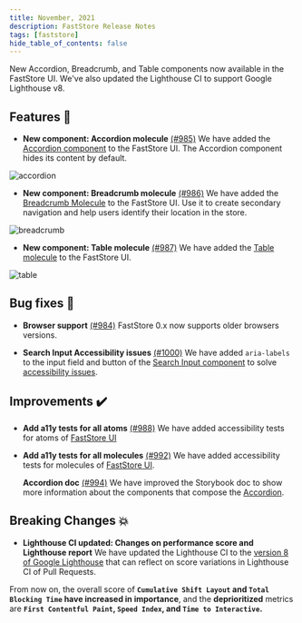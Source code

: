 ```yaml
---
title: November, 2021
description: FastStore Release Notes
tags: [faststore]
hide_table_of_contents: false
---
```


New Accordion, Breadcrumb, and Table components now available in the FastStore UI. We've also updated the Lighthouse CI to support Google Lighthouse v8.

<!--truncate-->

## Features 🚀

- **New component: Accordion molecule** [(#985)](https://github.com/vtex/faststore/pull/985)
  We have added the [Accordion component](https://faststoreui.netlify.app/?path=/docs/molecules-accordion--multiple-and-collapsible) to the FastStore UI. The Accordion component hides its content by default.

![accordion](https://user-images.githubusercontent.com/67270558/139713271-b44c5724-c65e-4030-b660-a172410b6034.gif)

- **New component: Breadcrumb molecule** [(#986)](https://github.com/vtex/faststore/pull/986)
  We have added the [Breadcrumb Molecule](https://faststoreui.netlify.app/?path=/docs/molecules-breadcrumb--breadcrumb) to the FastStore UI. Use it to create secondary navigation and help users identify their location in the store.

![breadcrumb](https://user-images.githubusercontent.com/67270558/139714982-2400c384-e4b6-414b-b401-686830b85589.png)

- **New component: Table molecule** [(#987)](https://github.com/vtex/faststore/pull/987)
  We have added the [Table molecule](https://faststoreui.netlify.app/?path=/docs/molecules-table--table) to the FastStore UI.

![table](https://user-images.githubusercontent.com/67270558/140552170-56f8460e-1023-49c0-b05e-f8a500390757.png)

## Bug fixes 🐛

- **Browser support** [(#984)](https://github.com/vtex/faststore/pull/984)
  FastStore 0.x now supports older browsers versions.

- **Search Input Accessibility issues** [(#1000)](https://github.com/vtex/faststore/pull/1000)
  We have added `aria-labels` to the input field and button of the [Search Input component](https://faststoreui.netlify.app/?path=/docs/molecules-searchinput--default) to solve [accessibility issues](https://www.a11yproject.com/checklist/).

## Improvements ✔️

- **Add a11y tests for all atoms** [(#988)](https://github.com/vtex/faststore/pull/988)
  We have added accessibility tests for atoms of [FastStore UI](https://faststoreui.netlify.app/?path=/story/getting-started-welcome--welcome)

- **Add a11y tests for all molecules** [(#992)](https://github.com/vtex/faststore/pull/992)
  We have added accessibility tests for molecules of [FastStore UI](https://faststoreui.netlify.app/?path=/story/getting-started-welcome--welcome).

  **Accordion doc** [(#994)](https://github.com/vtex/faststore/pull/994)
  We have improved the Storybook doc to show more information about the components that compose the [Accordion](https://faststoreui.netlify.app/?path=/docs/molecules-accordion--multiple-and-collapsible).

## Breaking Changes 💥

- **Lighthouse CI updated: Changes on performance score and Lighthouse report**
  We have updated the Lighthouse CI to the [version 8 of Google Lighthouse](https://www.debugbear.com/blog/lighthouse-v8) that can reflect on score variations in Lighthouse CI of Pull Requests.

From now on, the overall score of **`Cumulative Shift Layout` and `Total Blocking Time` have increased in importance**, and the **deprioritized** metrics are **`First Contentful Paint`, `Speed Index`, and `Time to Interactive`.**
